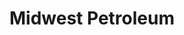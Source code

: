 ---
title: "Midwest Petroleum"
url: /columbia/midwest-petroleum-rangeline-street/
shop: convenience
---